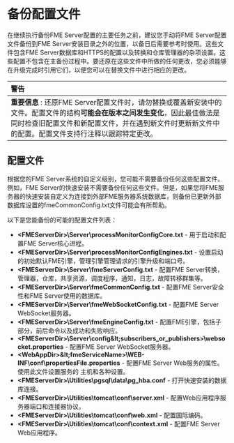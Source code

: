 # 备份配置文件

在继续执行备份FME Server配置的主要任务之前，建议您手动将FME Server配置文件备份到FME Server安装目录之外的位置，以备日后需要参考时使用。这些文件包含FME Server数据库和HTTPS的配置以及转换和仓库管理器的杂项设置。这些配置不包含在主备份过程中。要还原在这些文件中所做的任何更改，您必须能够在升级完成时引用它们，以便您可以在替换文件中进行相应的更改。

|  警告|
| :--- |
|  **重要信息** : 还原FME Server配置文件时，请勿替换或覆盖新安装中的文件。配置文件的结构**可能会在版本之间发生变化**，因此最佳做法是同时检查旧配置文件和新配置文件，并在遇到新文件时更新新文件中的配置。配置文件支持行注释以跟踪特定更改。 |

## 配置文件

根据您的FME Server系统的自定义级别，您可能不需要备份任何这些配置文件。例如，FME Server的快速安装不需要备份任何这些文件。但是，如果您将FME服务器的快速安装自定义为连接到外部FME服务器系统数据库，则备份已更新外部数据库设置的fmeCommonConfig.txt文件可能会有所帮助。

以下是您能备份的可能的配置文件列表：

* **&lt;FMEServerDir&gt;\Server\processMonitorConfigCore.txt** - 用于启动和配置FME Server核心进程。
* **&lt;FMEServerDir&gt;\Server\processMonitorConfigEngines.txt** - 设置启动的初始默认FME引擎，管理引擎管理请求的引擎升级和端口号。
* **&lt;FMEServerDir&gt;\Server\fmeServerConfig.txt** -  配置FME Server转换，管理器，仓库，共享资源，调度程序，通知，日志，故障转移群集等。
* **&lt;FMEServerDir&gt;\Server\fmeCommonConfig.txt** -  配置FME Server安全性和FME Server使用的数据库。
* **&lt;FMEServerDir&gt;\Server\fmeWebSocketConfig.txt** - 配置FME Server WebSocket服务器。
* **&lt;FMEServerDir&gt;\Server\fmeEngineConfig.txt** - 配置FME引擎，包括子部分，前后命令以及成功和失败响应。
* **&lt;FMEServerDir&gt;\Server\config\&lt;subscribers\_or\_publishers&gt;\websocket.properties** - 配置FME Server WebSocket服务器。
* **&lt;WebAppDir&gt;\&lt;fmeServiceName&gt;\WEB-INF\conf\propertiesFile.properties** - 配置FME Server Web服务的属性。使用此文件设置服务的   主机和各种设置。
* **&lt;FMEServerDir&gt;\Utilities\pgsql\data\pg\_hba.conf** - 打开快速安装的数据库连接。
* **&lt;FMEServerDir&gt;\Utilities\tomcat\conf\server.xml** - 配置Web应用程序服务器端口和连接器协议。
* **&lt;FMEServerDir&gt;\Utilities\tomcat\conf\web.xml** - 配置国际编码。
* **&lt;FMEServerDir&gt;\Utilities\tomcat\conf\context.xml** - 配置FME Server Web应用程序。

